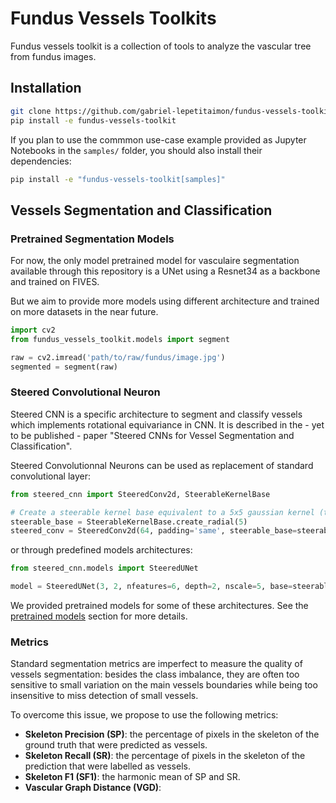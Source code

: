 # Fundus Vessels Toolkits

Fundus vessels toolkit is a collection of tools to analyze the vascular tree from fundus images.


## Installation


```bash
git clone https://github.com/gabriel-lepetitaimon/fundus-vessels-toolkit.git
pip install -e fundus-vessels-toolkit
```

If you plan to use the commmon use-case example provided as Jupyter Notebooks in the `samples/` folder, you should 
also install their dependencies:
```bash
pip install -e "fundus-vessels-toolkit[samples]"
```

## Vessels Segmentation and Classification

### Pretrained Segmentation Models
For now, the only model pretrained model for vasculaire segmentation available through this repository 
is a UNet using a Resnet34 as a backbone and trained on FIVES.

But we aim to provide more models using different architecture and trained on more datasets in the near future.

```python
import cv2
from fundus_vessels_toolkit.models import segment

raw = cv2.imread('path/to/raw/fundus/image.jpg')
segmented = segment(raw)
```


### Steered Convolutional Neuron
Steered CNN is a specific architecture to segment and classify vessels which implements rotational equivariance in CNN.
It is described in the - yet to be published - paper "Steered CNNs for Vessel Segmentation and Classification".

Steered Convolutionnal Neurons can be used as replacement of standard convolutional layer:
```python
from steered_cnn import SteeredConv2d, SteerableKernelBase

# Create a steerable kernel base equivalent to a 5x5 gaussian kernel (the actual kernel size is 7x7 to accommodate 45 degrees rotation).
steerable_base = SteerableKernelBase.create_radial(5)
steered_conv = SteeredConv2d(64, padding='same', steerable_base=steerable_base, nonlinearity='relu') 
```

or through predefined models architectures:
```python
from steered_cnn.models import SteeredUNet

model = SteeredUNet(3, 2, nfeatures=6, depth=2, nscale=5, base=steerable_base)
```

We provided pretrained models for some of these architectures. See the [pretrained models](#pretrained-models) section for more details.

### Metrics
Standard segmentation metrics are imperfect to measure the quality of vessels segmentation: besides the class imbalance,
they are often too sensitive to small variation on the main vessels boundaries while being too insensitive to miss 
detection of small vessels.

To overcome this issue, we propose to use the following metrics:
- **Skeleton Precision (SP)**: the percentage of pixels in the skeleton of the ground truth that were predicted as vessels.
- **Skeleton Recall (SR)**: the percentage of pixels in the skeleton of the prediction that were labelled as vessels.
- **Skeleton F1 (SF1)**: the harmonic mean of SP and SR.
- **Vascular Graph Distance (VGD)**:


